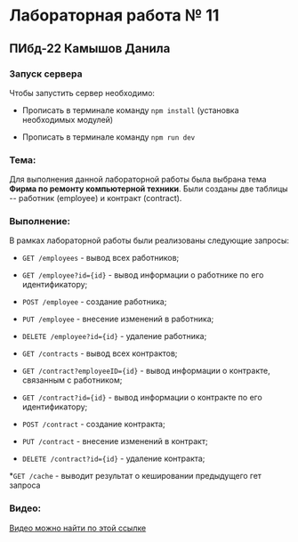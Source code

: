# Лабораторная работа № 11

## ПИбд-22 Камышов Данила

### Запуск сервера

Чтобы запустить сервер необходимо:

* Прописать в терминале команду `npm install` (установка необходимых модулей)

* Прописать в терминале команду `npm run dev`

###  Тема:
Для выполнения данной лабораторной работы была выбрана тема **Фирма по ремонту компьютерной техники**. Были созданы две таблицы -- работник (employee) и контракт (contract).

###  Выполнение:
В рамках лабораторной работы были реализованы следующие запросы:

* `GET /employees` - вывод всех работников;

* `GET /employee?id={id}` - вывод информации о работнике по его идентификатору;

* `POST /employee` - создание работника;

* `PUT /employee` - внесение изменений в работника;

* `DELETE /employee?id={id}` - удаление работника;

* `GET /contracts` - вывод всех контрактов;

* `GET /contract?employeeID={id}` - вывод информации о контракте, связанным с работником;

* `GET /contract?id={id}` - вывод информации о контракте по его идентификатору;

* `POST /contract` - создание контракта;

* `PUT /contract` - внесение изменений в контракт;

* `DELETE /contract?id={id}` - удаление контракта;

*`GET /cache` - выводит результат о кешировании предыдущего гет запроса

###  Видео:

[Видео можно найти по этой ссылке](https://drive.google.com/file/d/1YWb7QulR85VKWK48GCeT1th4zrb9oo61/view?usp=sharing)